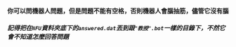#### 你可以問機器人問題，但是問題不能有空格，否則機器人會腦抽筋，儘管它沒有腦
##### 記得把在`NFU`資料夾底下的`answered.dat`丟到跟`"教授".bot`一樣的目錄下，不然它會不知道怎麼回答問題
